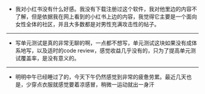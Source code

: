 - 我对小红书没有什么好感。我没有下载注册过这个软件，我对他里边的内容不了解，但是依据我在网上看到的小红书上边的内容，我觉得它主要是一个面向女性全体的社区，并且大多数都是对男性充满攻击性的帖子。
- ---
- 写单元测试是真的非常无聊的啊，一点都不想写，单元测试这块如果没有成体系地写，以及适时的code review，感觉收益几乎没有的，只为了提高单元测试覆盖率，是没有意义的。
- ---
- 明明中午已经睡过了的，今天下午仍然感觉到非常的疲惫劳累。最近几天也是，少穿点衣服就感觉要着凉感冒，稍微一运动就出一身汗